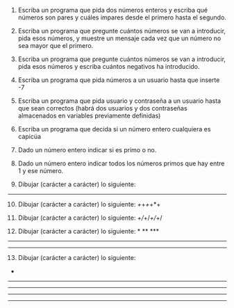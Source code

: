 1. Escriba un programa que pida dos números enteros y escriba qué números son pares y
cuáles impares desde el primero hasta el segundo.

2. Escriba un programa que pregunte cuántos números se van a introducir, pida esos
números, y muestre un mensaje cada vez que un número no sea mayor que el primero.

3. Escriba un programa que pregunte cuántos números se van a introducir, pida esos
números y escriba cuántos negativos ha introducido.

4. Escriba un programa que pida números a un usuario hasta que inserte -7

5. Escriba un programa que pida usuario y contraseña a un usuario hasta que sean
correctos (habrá dos usuarios y dos contraseñas almacenados en variables previamente
definidas)

6. Escriba un programa que decida si un número entero cualquiera es capicúa
7. Dado un número entero indicar si es primo o no.

8. Dado un número entero indicar todos los números primos que hay entre 1 y ese
número.

9. Dibujar (carácter a carácter) lo siguiente:
**********

10. Dibujar (carácter a carácter) lo siguiente:
*+*+*+*+*+

11. Dibujar (carácter a carácter) lo siguiente:
*+/*+/*+/*+/

12. Dibujar (carácter a carácter) lo siguiente:
 \*
 \**
 \***
  ****
  *****

13. Dibujar (carácter a carácter) lo siguiente:
  *
 ***
 *****
 *******
 *********
